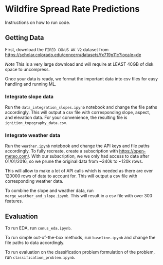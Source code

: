 # Wildfire Spread Rate Predictions
Instructions on how to run code.

## Getting Data
First, download the `FIRED CONUS AK V2` dataset from https://scholar.colorado.edu/concern/datasets/fx719p11c?locale=de 

*Note* This is a very large download and will require at LEAST 40GB of disk space to uncompress.

Once your data is ready, we format the important data into csv files for easy handling and running ML.

### Integrate slope data
Run the `data_integration_slopes.ipynb` notebook and change the file paths accordingly. This will output a csv file with corresponding slope, aspect, and elevation data. For your convenience, the resulting file is `ignition_topography_data.csv`.

### Integrate weather data
Run the `weather.ipynb` notebook and change the API keys and file paths accordingly. To fully recreate, create a subscription with https://open-meteo.com/. With our subscription, we we only had access to data after 01/01/2016, so we prune the original data from ~340k to ~120k rows.

This will allow to make a lot of API calls which is needed as there are over 120000 rows of data to account for. This will output a csv file with corresponding weather data.

To combine the slope and weather data, run `merge_weather_and_slope.ipynb`. This will result in a csv file with over 300 features.

## Evaluation
To run EDA, run `conus_eda.ipynb`.

To run simple out-of-the-box methods, run `baseline.ipynb` and change the file paths to data accordingly. 

To run evaluation on the classification problem formulation of the problem, run `classification_problem.ipynb`.

